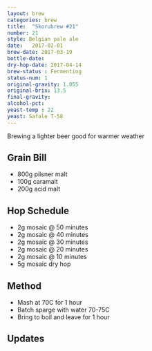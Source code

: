 ```yaml
---
layout: brew
categories: brew
title:  "Skorubrew #21"
number: 21
style: Belgian pale ale
date:   2017-02-01
brew-date: 2017-03-19
bottle-date:
dry-hop-date: 2017-04-14
brew-status : Fermenting
status-num: 1
original-gravity: 1.055
original-brix: 13.5
final-gravity:
alcohol-pct:
yeast-temp : 22
yeast: Safale T-58
---
```


Brewing a lighter beer good for warmer weather


Grain Bill
-----

* 800g pilsner malt
* 100g caramalt
* 200g acid malt

Hop Schedule
-------------

* 2g mosaic @ 50 minutes
* 2g mosaic @ 40 minutes
* 2g mosaic @ 30 minutes
* 2g mosaic @ 20 minutes
* 2g mosaic @ 10 minutes
* 5g mosaic dry hop

Method
-------

* Mash at 70C for 1 hour
* Batch sparge with water 70-75C
* Bring to boil and leave for 1 hour


Updates
-------
